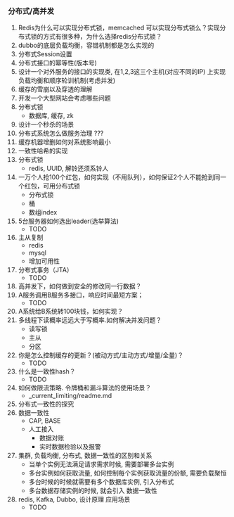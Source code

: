 ### 分布式/高并发
1. Redis为什么可以实现分布式锁，memcached 可以实现分布式锁么？实现分布式锁的方式有很多种，为什么选择redis分布式锁？
2. dubbo的底层负载均衡，容错机制都是怎么实现的
3. 分布式Session设置
4. 分布式接口的幂等性(版本号)
5. 设计一个对外服务的接口的实现类, 在1,2,3这三个主机(对应不同的IP) 上实现 负载均衡和顺序轮训机制(考虑并发)
6. 缓存的雪崩以及穿透的理解
7. 开发一个大型网站会考虑哪些问题
8. 分布式锁
    - 数据库, 缓存, zk
9. 设计一个秒杀的场景
10. 分布式系统怎么做服务治理 ???
11. 缓存机器增删如何对系统影响最小
12. 一致性哈希的实现
13. 分布式锁
    - redis, UUID, 解铃还须系铃人
14. 一万个人抢100个红包，如何实现（不用队列），如何保证2个人不能抢到同一个红包，可用分布式锁
    - 分布式锁
    - 桶
    - 数组index
15. 5台服务器如何选出leader(选举算法)
    - TODO
16. 主从复制
    - redis
    - mysql
    - 增加可用性
17. 分布式事务（JTA）
    - TODO
18. 高并发下，如何做到安全的修改同一行数据？
19. A服务调用B服务多接口，响应时间最短方案；
    - TODO
20. A系统给B系统转100块钱，如何实现？
21. 多线程下读概率远远大于写概率.如何解决并发问题？
    - 读写锁
    - 主从
    - 分区
22. 你是怎么控制缓存的更新？(被动方式/主动方式/增量/全量)？
    - TODO
23. 什么是一致性hash？
    - TODO
24. 如何做限流策略. 令牌桶和漏斗算法的使用场景？
    - _current_limiting/readme.md
25. 分布式一致性的探究
26. 数据一致性
    - CAP, BASE
    - 人工接入
        - 数据对账
        - 实时数据检验以及报警
27. 集群, 负载均衡, 分布式, 数据一致性的区别和关系
    - 当单个实例无法满足请求需求时候, 需要部署多台实例
    - 多台实例如何获取流量, 如何控制每个实例获取流量的份额, 需要负载聚恒
    - 多台时候的时候就需要有多个数据库实例, 引入分布式
    - 多台数据存储实例的时候, 就会引入 数据一致性
28. redis, Kafka, Dubbo, 设计原理 应用场景
    - TODO